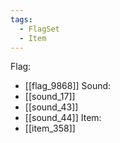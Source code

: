 ```yaml
---
tags:
  - FlagSet
  - Item
---
```

Flag:
- [[flag_9868]]
Sound:
- [[sound_17]]
- [[sound_43]]
- [[sound_44]]
Item:
- [[item_358]]
